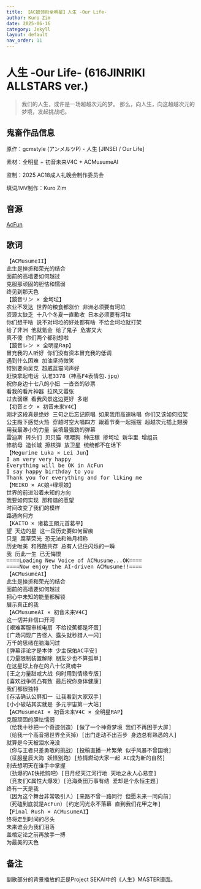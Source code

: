 ```yaml
---
title: 【AC娘领衔全明星】人生 -Our Life-
author: Kuro Zim
date: 2025-06-16
category: Jekyll
layout: default
nav_order: 11
---
```


# 人生 -Our Life- (616JINRIKI ALLSTARS ver.)

> 我们的人生，或许是一场超越次元的梦。
> 那么，向人生，向这超越次元的梦境，发起挑战吧。

## 鬼畜作品信息

原作：gcmstyle (アンメルツP) - 人生 [JINSEI / Our Life]

素材：全明星 + 初音未来V4C + ACMusumeAI

监制：2025 AC18成人礼晚会制作委员会

填词/MV制作：Kuro Zim

## 音源

[AcFun](https://www.acfun.cn/v/ac47403094)

## 歌词

<pre>
【ACMusumeII】
此生是挫折和荣光的结合
面前的高墙要如何越过
克服那顽固的胆怯和懦弱
终见到那天色
【鏡音リン × 金坷垃】
农业不发达 世界的粮食都涨价 非洲必须要有坷垃
资源太缺乏 十八个冬夏一直歉收 日本必须要有坷垃
你们想干啥 说不对坷垃的好处都有啥 不给金坷垃就打架
给了非洲 他就氪金 给了鬼子 危害又大
真不傻 你们两个都别想啦
【鏡音レン × 全明星Rap】
冒充我的人听好 你们没有资本冒充我的低调
遇到什么困难 加油坚持微笑
特别要向吴克 超威蓝猫问声好
赶快拿起电话 认准3378（神高F4表情包.jpg）
祝你身边十七八的小妞 一沓沓的钞票
看我的看片神器 拉风又嚣张
过去弱爆 看我风景这边更好 多谢
【初音ミク × 初音未来V4C】
刚才这段真是绝妙 三句之后忘记原唱 如果我用高速咏唱 你们又该如何招架
公主殿下感觉火热 穿越时空大唱四方 跟着节奏一起摇摆 超越次元插上翅膀
用我最渺小的力量 装填最强劲的弹幕
雷迪斯 砖头们 贝贝猫 嘿喂狗 种庄稼 掺坷垃 新华里 增组员
修航母 造长城 擦核弹 放卫星 统统都不在话下
【Megurine Luka × Lei Jun】
I am very very happy
Everything will be OK in AcFun
I say happy birthday to you
Thank you for everything and for liking me
【MEIKO × AC娘+绿坝娘】
世界的前进沿着未知的方向
我要如何实现 那和谐的愿望
时间改变了我们的模样
路通向何方
【KAITO × 诸葛王朗元首葛平】
望 天边的星 这一段历史要如何留痕
只是 腐草荧光 恐无法和皓月相称
历史唯美 和残酷共存 总有人记住闪烁的一瞬
我 历此一生 已无悔恨
====Loading New Voice of ACMusume...OK====
====Now enjoy the AI-driven ACMusume!!====
【ACMusumeAI】
此生是挫折和荣光的结合
面前的高墙要如何越过
把心中未知的能量都解锁
展示真正的我
【ACMusumeAI × 初音未来V4C】
这一切并非信口开河
[艰难客服审核电扇 不给投蕉都是坏蛋]
[广场闪现广告怪人 露头就秒猎人一闪]
万千的思绪在脑海闪过
[弹幕评论才是本体 少主保佑AC平安]
[力量限制装置解除 朋友少也不算孤单]
在这星球上存在的八十亿灵魂中
[王之力量甜咸大战 何时用到情缘专版]
[喜欢战争凹凸有致 最后祝你身体健康]
我们都很独特
[存活确认公屏扣一 让我看到大家双手]
[小小破站其实就是 多元宇宙第一大站]
【ACMusumeAI × 初音未来V4C × 全明星RAP】
克服顽固的胆怯懦弱
（给我十秒把一个奇迹创造）[做了一个神奇梦境 我们不再困于大屏]
（给我一个高音把世界全灭掉）[出门走动不出百步 身边总有熟悉的人]
就算是今天被泪水淹没
（你与王者只差勇敢的挑战）[投稿直播一片繁荣 似乎风暴不曾国境]
（征服星辰大海 妖怪别跑）[热情燃动大家一起 AC成为新的自然]
别去想明天在谁手中掌握
（劲爆的AI快抢购吧）[日月经天江河行地 天地之永人心易变]
（竞友们C属性大爆发）[沧海桑田万事有结 爱却是个永恒主题]
终有一天是我
（因为这个舞台非常吸引人）[来路不曾一路同行 但愿未来一同向前]
（死磕到底就是AcFun）[约定闪光永不落幕 直到我们花甲之年]
【Final Rush × ACMusumeAI】
终将走到时间的尽头
未来谁会为我们泪落
盖棺定论之前再放手一搏
为最美的天色
</pre>

## 备注

副歌部分的背景播放的正是Project SEKAI中的《人生》MASTER谱面。